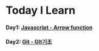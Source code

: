 # Today I Learn

#### Day1: [Javascript - Arrow function](./Javascript/ECMA6.md)

#### Day2: [Git - GIt기초](./Git/2019-09-21_Git_01.md)









